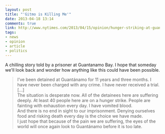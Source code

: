 ```yaml
---
layout: post
title: "'Gitmo is Killing Me'"
date: 2013-04-18 13:14
comments: true
link: http://www.nytimes.com/2013/04/15/opinion/hunger-striking-at-guantanamo-bay.html
tags: 
- news 
- opinion
- article
- politics
---
```


A chilling story told by a prisoner at Guantanamo Bay. I hope that someday we'll look back and wonder how anything like this could have been possible.

> I’ve been detained at Guantánamo for 11 years and three months. I have never been charged with any crime. I have never received a trial.  
> [...]  
> The situation is desperate now. All of the detainees here are suffering deeply. At least 40 people here are on a hunger strike. People are fainting with exhaustion every day. I have vomited blood.  
> And there is no end in sight to our imprisonment. Denying ourselves food and risking death every day is the choice we have made.  
> I just hope that because of the pain we are suffering, the eyes of the world will once again look to Guantánamo before it is too late.  